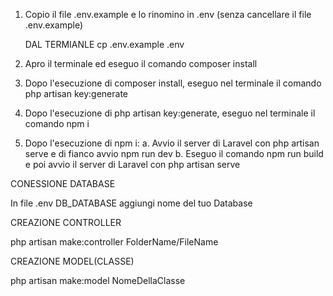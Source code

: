 
1. Copio il file .env.example e lo rinomino in .env (senza cancellare il file .env.example)

     DAL TERMIANLE cp .env.example .env

2. Apro il terminale ed eseguo il comando composer install

3. Dopo l'esecuzione di composer install, eseguo nel terminale il comando php artisan key:generate

4. Dopo l'esecuzione di php artisan key:generate, eseguo nel terminale il comando npm i

5. Dopo l'esecuzione di npm i:
     a. Avvio il server di Laravel con php artisan serve e di fianco avvio npm run dev 
     b. Eseguo il comando npm run build e poi avvio il server di Laravel con php artisan serve


CONESSIONE DATABASE

In file .env DB_DATABASE aggiungi nome del tuo Database


CREAZIONE CONTROLLER

php artisan make:controller FolderName/FileName

CREAZIONE MODEL(CLASSE)

php artisan make:model NomeDellaClasse
